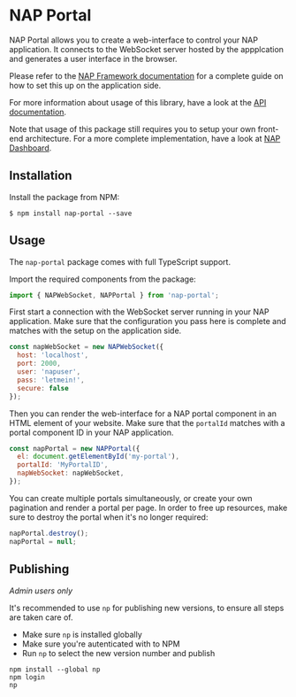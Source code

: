 # NAP Portal

NAP Portal allows you to create a web-interface to control your NAP application. It connects to the WebSocket server hosted by the appplcation and generates a user interface in the browser.

Please refer to the [NAP Framework documentation](https://www.napframework.com/doxygen/) for a complete guide on how to set this up on the application side.

For more information about usage of this library, have a look at the [API documentation](https://napframework.github.io/nap-portal/).

Note that usage of this package still requires you to setup your own front-end architecture. For a more complete implementation, have a look at [NAP Dashboard](https://github.com/napframework/nap-dashboard).

## Installation

Install the package from NPM:

```shell
$ npm install nap-portal --save
```

## Usage

The `nap-portal` package comes with full TypeScript support.

Import the required components from the package:

```javascript
import { NAPWebSocket, NAPPortal } from 'nap-portal';
```

First start a connection with the WebSocket server running in your NAP application. Make sure that the configuration you pass here is complete and matches with the setup on the application side.

```javascript
const napWebSocket = new NAPWebSocket({
  host: 'localhost',
  port: 2000,
  user: 'napuser',
  pass: 'letmein!',
  secure: false
});
```

Then you can render the web-interface for a NAP portal component in an HTML element of your website. Make sure that the `portalId` matches with a portal component ID in your NAP application.

```javascript
const napPortal = new NAPPortal({
  el: document.getElementById('my-portal'),
  portalId: 'MyPortalID',
  napWebSocket: napWebSocket,
});
```

You can create multiple portals simultaneously, or create your own pagination and render a portal per page. In order to free up resources, make sure to destroy the portal when it's no longer required:

```javascript
napPortal.destroy();
napPortal = null;
```

## Publishing

_Admin users only_

It's recommended to use `np` for publishing new versions, to ensure all steps are taken care of.
- Make sure `np` is installed globally
- Make sure you're autenticated with to NPM
- Run `np` to select the new version number and publish

```shell
npm install --global np
npm login
np
```
